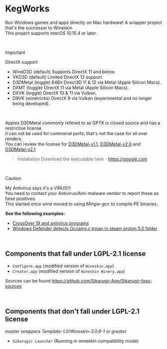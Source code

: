 # KegWorks
Run Windows games and apps directly on Mac hardware!
A wrapper project that's the successor to Wineskin\
This project supports *macOS 10.15.4* or later.

<br>




> [!IMPORTANT]
> DirectX support
> - WineD3D (default) Supports DirectX 11 and below.
> - VKD3D (default) Limited DirectX 12 support.
> - D3DMetal (toggle) 64Bit Direct3D 11 & 12 via Metal (Apple Silicon Macs).
> - DXMT (toggle) DirectX 11 via Metal (Apple Silicon Macs).
> - DXVK (toggle) DirectX 10 & 11 via Vulkan.
> - D9VK (winetricks) DirectX 9 via Vulkan (experimental and no longer being developed).
>
> <br>
>
> Apples D3DMetal commonly refered to as GPTK is closed source and has a restrictive license\
> it can not be used for commerial ports, that's not the case for all over renders.\
> You can review the license for [D3DMetal-v1.1](/D3DMetal/1.1/License.pdf), [D3DMetal-v2.0](/D3DMetal/2.0/License.pdf) and [D3DMetal-v2.1](/D3DMetal/2.1/License.pdf)



> Installation
> Download the executable here - https://google.com

<br>

> [!CAUTION]
> My Antivirus says it's a VIRUS!!!\
> You need to contact your Antivirus/Anti-malware vendor to report these as false positives.\
> This started once wine moved to using *Mingw-gcc* to compile PE binaries.
> 
> __See the following examples:__
> - [CrossOver 19 and antivirus programs](https://www.codeweavers.com/support/forums/general/?t=27;msg=222870)
> - [Windows Defender detects Occamy.c trojan in steam proton 5.0 folder](https://github.com/ValveSoftware/Proton/issues/3593)

<br>

## Components that fall under LGPL-2.1 license
- `Configure.app` (modified version of  `Wineskin.app`)
- `Creator.app` (modified version of `Wineskin Winery.app`)

Sources can be found https://github.com/Sikarugir-App/Sikarugir-foss-sources

<br>

## Components that don't fall under LGPL-2.1 license
_master wrappers Template-1.0/Wineskin-3.0.6-1 or greater_
- `Sikarugir Launcher` (Running in wineskin compatibility mode)

<br>
